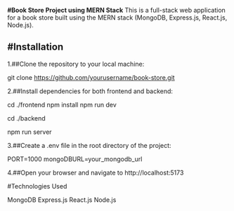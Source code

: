 **#Book Store Project using MERN Stack**
This is a full-stack web application for a book store built using the MERN stack (MongoDB, Express.js, React.js, Node.js). 

#Installation
---
1.##Clone the repository to your local machine:

git clone https://github.com/yourusername/book-store.git

2.##Install dependencies for both frontend and backend:

cd ./frontend
npm install
npm run dev

cd ./backend

npm run server

3.##Create a .env file in the root directory of the project:

PORT=1000
mongoDBURL=your_mongodb_url

4.##Open your browser and navigate to
 http://localhost:5173

#Technologies Used

MongoDB
Express.js
React.js
Node.js
